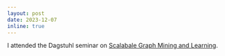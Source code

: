 ```yaml
---
layout: post
date: 2023-12-07
inline: true
---
```


I attended the Dagstuhl seminar on [Scalabale Graph Mining and Learning](https://www.dagstuhl.de/23491).
